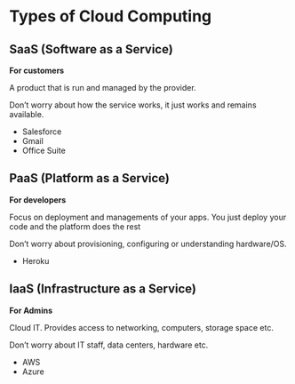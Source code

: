 # Types of Cloud Computing

## SaaS (Software as a Service)

**For customers**

A product that is run and managed by the provider. 

Don’t worry about how the service works, it just works and remains available.

- Salesforce
- Gmail
- Office Suite

## PaaS (Platform as a Service)

**For developers**

Focus on deployment and managements of your apps. You just deploy your code and the platform does the rest

Don’t worry about provisioning, configuring or understanding hardware/OS.

- Heroku

## IaaS (Infrastructure as a Service)

**For Admins**

Cloud IT. Provides access to networking, computers, storage space etc.

Don’t worry about IT staff, data centers, hardware etc.

- AWS
- Azure
